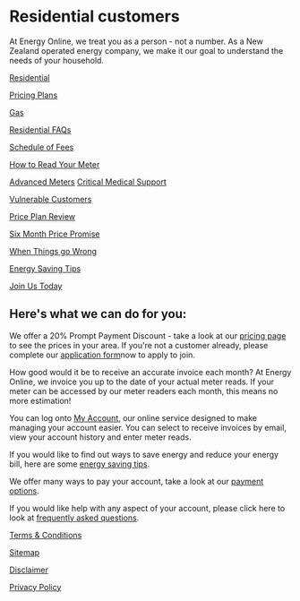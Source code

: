 # Residential customers
At Energy Online, we treat you as a person - not a number. As a New Zealand operated energy company, we make it our goal to understand the needs of your household.


[Residential](http://www.energyonline.co.nz/residential)

[Pricing Plans](http://www.energyonline.co.nz/residential/pricing_plans)

[Gas](http://www.energyonline.co.nz/residential/gas)

[Residential FAQs](http://www.energyonline.co.nz/residential/residential_faqs)

[Schedule of Fees](http://www.energyonline.co.nz/residential/schedule_of_fees)

[How to Read Your Meter](http://www.energyonline.co.nz/residential/how_to_read_your_meter)

[Advanced Meters](http://www.energyonline.co.nz/advancedmeters)
[Critical Medical Support](http://www.energyonline.co.nz/residential/critical_medical_support)

[Vulnerable Customers](http://www.energyonline.co.nz/residential/vulnerable_customers)

[Price Plan Review](http://www.energyonline.co.nz/residential/price_plan_review)

[Six Month Price Promise](http://www.energyonline.co.nz/residential/six_month_price_promise)

[When Things go Wrong](http://www.energyonline.co.nz/residential/when_things_go_wrong)

[Energy Saving Tips](http://www.energyonline.co.nz/residential/energy_saving_tips_(residential))

[Join Us Today](https://join-us.energyonline.co.nz/web/eol/join)

## Here's what we can do for you:
We offer a 20% Prompt Payment Discount - take a look at our [pricing page](http://www.energyonline.co.nz/residential/pricing_plans) to see the prices in your area. If you're not a customer already, please complete our [application form](https://join-us.energyonline.co.nz/web/eol/join)now to apply to join.

How good would it be to receive an accurate invoice each month? At Energy Online, we invoice you up to the date of your actual meter reads. If your meter can be accessed by our meter readers each month, this means no more estimation!

You can log onto [My Account](http://www.energyonline.co.nz/home/about_my_account), our online service designed to make managing your account easier. You can select to receive invoices by email, view your account history and enter meter reads.

If you would like to find out ways to save energy and reduce your energy bill, here are some [energy saving tips](http://www.energyonline.co.nz/residential/energy_saving_tips_(residential)).

We offer many ways to pay your account, take a look at our [payment options](http://www.energyonline.co.nz/home/payment_options).

If you would like help with any aspect of your account, please click here to look at [frequently asked questions](http://www.energyonline.co.nz/residential/residential_faqs).

[Terms & Conditions](http://www.energyonline.co.nz/terms)

[Sitemap](http://www.energyonline.co.nz/home/site_map)

[Disclaimer](http://www.energyonline.co.nz/home/site_map/disclaimer)

[Privacy Policy](http://www.energyonline.co.nz/home/site_map/privacy_policy)
